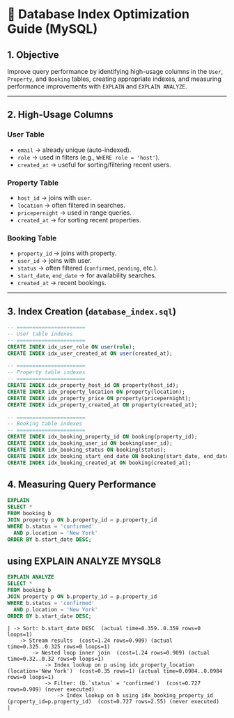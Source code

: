 # 📌 Database Index Optimization Guide (MySQL)

## 1. Objective
Improve query performance by identifying high-usage columns in the `User`, `Property`, and `Booking` tables, creating appropriate indexes, and measuring performance improvements with `EXPLAIN` and `EXPLAIN ANALYZE`.

---

## 2. High-Usage Columns

### **User Table**
- `email` → already unique (auto-indexed).
- `role` → used in filters (e.g., `WHERE role = 'host'`).
- `created_at` → useful for sorting/filtering recent users.

### **Property Table**
- `host_id` → joins with `user`.
- `location` → often filtered in searches.
- `pricepernight` → used in range queries.
- `created_at` → for sorting recent properties.

### **Booking Table**
- `property_id` → joins with property.
- `user_id` → joins with user.
- `status` → often filtered (`confirmed`, `pending`, etc.).
- `start_date`, `end_date` → for availability searches.
- `created_at` → recent bookings.

---

## 3. Index Creation (`database_index.sql`)

```sql
-- ======================
-- User table indexes
-- ======================
CREATE INDEX idx_user_role ON user(role);
CREATE INDEX idx_user_created_at ON user(created_at);

-- ======================
-- Property table indexes
-- ======================
CREATE INDEX idx_property_host_id ON property(host_id);
CREATE INDEX idx_property_location ON property(location);
CREATE INDEX idx_property_price ON property(pricepernight);
CREATE INDEX idx_property_created_at ON property(created_at);

-- ======================
-- Booking table indexes
-- ======================
CREATE INDEX idx_booking_property_id ON booking(property_id);
CREATE INDEX idx_booking_user_id ON booking(user_id);
CREATE INDEX idx_booking_status ON booking(status);
CREATE INDEX idx_booking_start_end_date ON booking(start_date, end_date);
CREATE INDEX idx_booking_created_at ON booking(created_at);


```
## 4. Measuring Query Performance

```sql
EXPLAIN
SELECT * 
FROM booking b
JOIN property p ON b.property_id = p.property_id
WHERE b.status = 'confirmed'
  AND p.location = 'New York'
ORDER BY b.start_date DESC;
```

## using EXPLAIN ANALYZE MYSQL8


```sql
EXPLAIN ANALYZE
SELECT * 
FROM booking b
JOIN property p ON b.property_id = p.property_id
WHERE b.status = 'confirmed'
  AND p.location = 'New York'
ORDER BY b.start_date DESC;
```
```
| -> Sort: b.start_date DESC  (actual time=0.359..0.359 rows=0 loops=1)
    -> Stream results  (cost=1.24 rows=0.909) (actual time=0.325..0.325 rows=0 loops=1)
        -> Nested loop inner join  (cost=1.24 rows=0.909) (actual time=0.32..0.32 rows=0 loops=1)
            -> Index lookup on p using idx_property_location (location='New York')  (cost=0.35 rows=1) (actual time=0.0984..0.0984 rows=0 loops=1)
            -> Filter: (b.`status` = 'confirmed')  (cost=0.727 rows=0.909) (never executed)
                -> Index lookup on b using idx_booking_property_id (property_id=p.property_id)  (cost=0.727 rows=2.55) (never executed)
|
```
